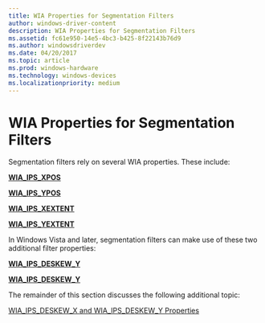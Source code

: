 ```yaml
---
title: WIA Properties for Segmentation Filters
author: windows-driver-content
description: WIA Properties for Segmentation Filters
ms.assetid: fc61e950-14e5-4bc3-b425-8f22143b76d9
ms.author: windowsdriverdev
ms.date: 04/20/2017
ms.topic: article
ms.prod: windows-hardware
ms.technology: windows-devices
ms.localizationpriority: medium
---
```


# WIA Properties for Segmentation Filters





Segmentation filters rely on several WIA properties. These include:

[**WIA\_IPS\_XPOS**](https://msdn.microsoft.com/library/windows/hardware/ff552663)

[**WIA\_IPS\_YPOS**](https://msdn.microsoft.com/library/windows/hardware/ff552671)

[**WIA\_IPS\_XEXTENT**](https://msdn.microsoft.com/library/windows/hardware/ff552661)

[**WIA\_IPS\_YEXTENT**](https://msdn.microsoft.com/library/windows/hardware/ff552669)

In Windows Vista and later, segmentation filters can make use of these two additional filter properties:

[**WIA\_IPS\_DESKEW\_Y**](https://msdn.microsoft.com/library/windows/hardware/ff552587)

[**WIA\_IPS\_DESKEW\_Y**](https://msdn.microsoft.com/library/windows/hardware/ff552587)

The remainder of this section discusses the following additional topic:

[WIA\_IPS\_DESKEW\_X and WIA\_IPS\_DESKEW\_Y Properties](wia-ips-deskew-x-and-wia-ips-deskew-y-properties.md)

 

 




